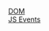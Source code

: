 [DOM](https://owenroberts.github.io/mmp310/week6/index.html)  
[JS Events](https://owenroberts.github.io/mmp310/week6/events.html)  